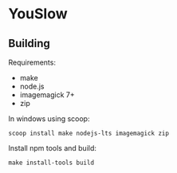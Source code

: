 # YouSlow

## Building

Requirements:

- make
- node.js
- imagemagick 7+
- zip

In windows using scoop:

```
scoop install make nodejs-lts imagemagick zip
```

Install npm tools and build:

```
make install-tools build
```
